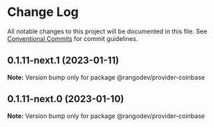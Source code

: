 # Change Log

All notable changes to this project will be documented in this file.
See [Conventional Commits](https://conventionalcommits.org) for commit guidelines.

## 0.1.11-next.1 (2023-01-11)

**Note:** Version bump only for package @rangodev/provider-coinbase

## 0.1.11-next.0 (2023-01-10)

**Note:** Version bump only for package @rangodev/provider-coinbase
